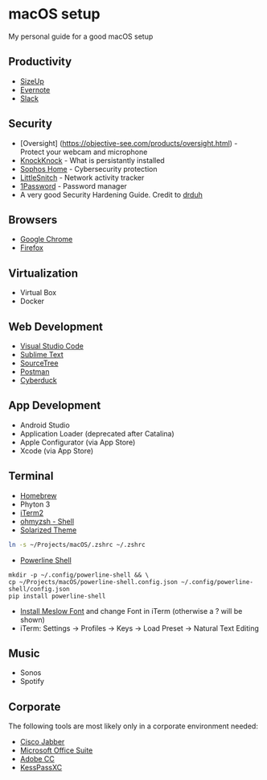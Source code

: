 # macOS setup
My personal guide for a good macOS setup

## Productivity
* [SizeUp](http://www.irradiatedsoftware.com/sizeup/)
* [Evernote](https://evernote.com/intl/de/download)
* [Slack](https://slack.com/intl/de-ch/downloads/instructions/mac)

## Security
* [Oversight] (https://objective-see.com/products/oversight.html) - Protect your webcam and microphone
* [KnockKnock](https://objective-see.com/products/knockknock.html) - What is persistantly installed
* [Sophos Home](https://home.sophos.com/en-us.aspx) - Cybersecurity protection
* [LittleSnitch](https://www.obdev.at/products/littlesnitch/download-de.html) - Network activity tracker
* [1Password](https://1password.com/) - Password manager
* A very good Security Hardening Guide. Credit to [drduh](https://github.com/drduh/macOS-Security-and-Privacy-Guide)


## Browsers
* [Google Chrome](https://www.google.com/intl/de/chrome/)
* [Firefox](https://www.mozilla.org/de/firefox/)

## Virtualization
* Virtual Box
* Docker


## Web Development 
* [Visual Studio Code](https://code.visualstudio.com/download)
* [Sublime Text](https://www.sublimetext.com/download)
* [SourceTree](https://www.sourcetreeapp.com/)
* [Postman](https://www.getpostman.com/downloads/)
* [Cyberduck](https://cyberduck.io/download/)

## App Development
* Android Studio
* Application Loader (deprecated after Catalina)
* Apple Configurator (via App Store)
* Xcode (via App Store)

## Terminal
* [Homebrew](https://brew.sh/#install)
* Phyton 3
* [iTerm2](https://iterm2.com/downloads.html)
* [ohmyzsh - Shell](https://github.com/ohmyzsh/ohmyzsh)
* [Solarized Theme](https://ethanschoonover.com/solarized/)
```bash
ln -s ~/Projects/macOS/.zshrc ~/.zshrc
```

* [Powerline Shell](https://github.com/b-ryan/powerline-shell#zsh)
```
mkdir -p ~/.config/powerline-shell && \ 
cp ~/Projects/macOS/powerline-shell.config.json ~/.config/powerline-shell/config.json
pip install powerline-shell
```
* [Install Meslow Font](https://github.com/powerline/fonts/blob/master/Meslo%20Slashed/Meslo%20LG%20M%20Regular%20for%20Powerline.ttf) and change Font in iTerm (otherwise a ? will be shown)
* iTerm: Settings -> Profiles -> Keys -> Load Preset -> Natural Text Editing


## Music
* Sonos
* Spotify


## Corporate
The following tools are most likely only in a corporate environment needed:

* [Cisco Jabber](https://software.cisco.com/download/home/283880684/type/284006014/release/12.7(1))
* [Microsoft Office Suite](https://www.office.com/?omkt=de-ch)
* [Adobe CC](https://www.adobe.com/ch_de/creativecloud.html)
* [KessPassXC](https://keepassxc.org/download/#mac)
